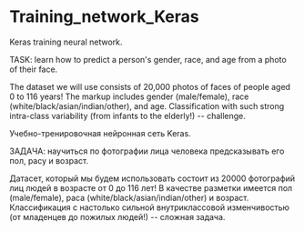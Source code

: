 # Training_network_Keras

Keras training neural network.

TASK: learn how to predict a person's gender, race, and age from a photo of their face.

The dataset we will use consists of 20,000 photos of faces of people aged 0 to 116 years! The markup includes gender (male/female), race (white/black/asian/indian/other), and age. Classification with such strong intra-class variability (from infants to the elderly!) -- challenge.

Учебно-тренировочная нейронная сеть Keras.

ЗАДАЧА: научиться по фотографии лица человека предсказывать его пол, расу и возраст. 

Датасет, который мы будем использовать состоит из 20000 фотографий лиц людей в возрасте от 0 до 116 лет! В качестве разметки имеется пол (male/female), раса (white/black/asian/indian/other) и возраст. Классификация с настолько сильной внутриклассовой изменчивостью (от младенцев до пожилых людей!) -- сложная задача.
